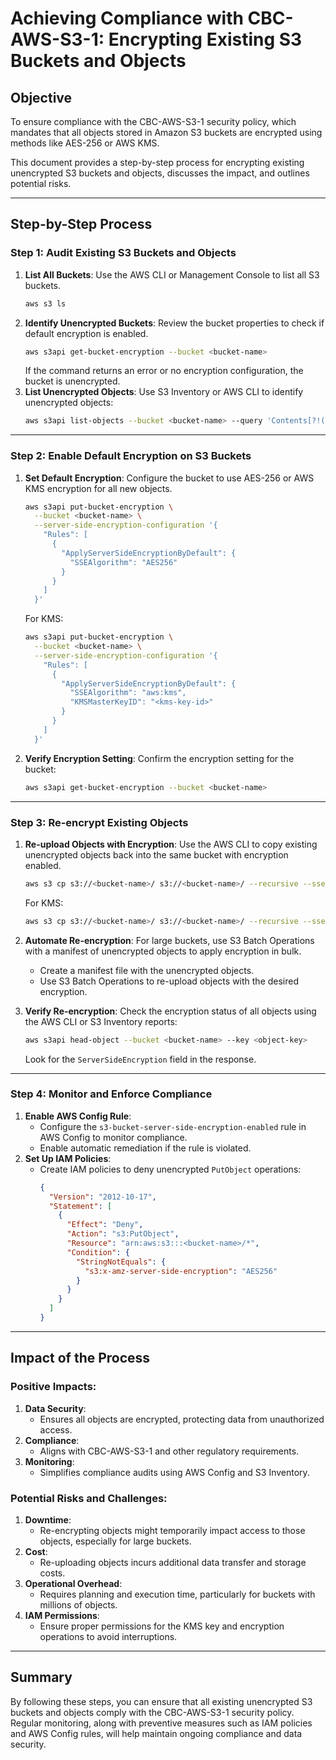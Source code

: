 # Achieving Compliance with CBC-AWS-S3-1: Encrypting Existing S3 Buckets and Objects

## Objective
To ensure compliance with the CBC-AWS-S3-1 security policy, which mandates that all objects stored in Amazon S3 buckets are encrypted using methods like AES-256 or AWS KMS.

This document provides a step-by-step process for encrypting existing unencrypted S3 buckets and objects, discusses the impact, and outlines potential risks.

---

## Step-by-Step Process

### Step 1: **Audit Existing S3 Buckets and Objects**
1. **List All Buckets**:
   Use the AWS CLI or Management Console to list all S3 buckets.
   ```bash
   aws s3 ls
   ```
2. **Identify Unencrypted Buckets**:
   Review the bucket properties to check if default encryption is enabled.
   ```bash
   aws s3api get-bucket-encryption --bucket <bucket-name>
   ```
   If the command returns an error or no encryption configuration, the bucket is unencrypted.
3. **List Unencrypted Objects**:
   Use S3 Inventory or AWS CLI to identify unencrypted objects:
   ```bash
   aws s3api list-objects --bucket <bucket-name> --query 'Contents[?!(StorageClass)]' > unencrypted_objects.json
   ```

---

### Step 2: **Enable Default Encryption on S3 Buckets**
1. **Set Default Encryption**:
   Configure the bucket to use AES-256 or AWS KMS encryption for all new objects.
   ```bash
   aws s3api put-bucket-encryption \
     --bucket <bucket-name> \
     --server-side-encryption-configuration '{
       "Rules": [
         {
           "ApplyServerSideEncryptionByDefault": {
             "SSEAlgorithm": "AES256"
           }
         }
       ]
     }'
   ```
   For KMS:
   ```bash
   aws s3api put-bucket-encryption \
     --bucket <bucket-name> \
     --server-side-encryption-configuration '{
       "Rules": [
         {
           "ApplyServerSideEncryptionByDefault": {
             "SSEAlgorithm": "aws:kms",
             "KMSMasterKeyID": "<kms-key-id>"
           }
         }
       ]
     }'
   ```

2. **Verify Encryption Setting**:
   Confirm the encryption setting for the bucket:
   ```bash
   aws s3api get-bucket-encryption --bucket <bucket-name>
   ```

---

### Step 3: **Re-encrypt Existing Objects**
1. **Re-upload Objects with Encryption**:
   Use the AWS CLI to copy existing unencrypted objects back into the same bucket with encryption enabled.
   ```bash
   aws s3 cp s3://<bucket-name>/ s3://<bucket-name>/ --recursive --sse AES256
   ```
   For KMS:
   ```bash
   aws s3 cp s3://<bucket-name>/ s3://<bucket-name>/ --recursive --sse aws:kms --sse-kms-key-id <kms-key-id>
   ```

2. **Automate Re-encryption**:
   For large buckets, use S3 Batch Operations with a manifest of unencrypted objects to apply encryption in bulk.
   - Create a manifest file with the unencrypted objects.
   - Use S3 Batch Operations to re-upload objects with the desired encryption.

3. **Verify Re-encryption**:
   Check the encryption status of all objects using the AWS CLI or S3 Inventory reports:
   ```bash
   aws s3api head-object --bucket <bucket-name> --key <object-key>
   ```
   Look for the `ServerSideEncryption` field in the response.

---

### Step 4: **Monitor and Enforce Compliance**
1. **Enable AWS Config Rule**:
   - Configure the `s3-bucket-server-side-encryption-enabled` rule in AWS Config to monitor compliance.
   - Enable automatic remediation if the rule is violated.
2. **Set Up IAM Policies**:
   - Create IAM policies to deny unencrypted `PutObject` operations:
     ```json
     {
       "Version": "2012-10-17",
       "Statement": [
         {
           "Effect": "Deny",
           "Action": "s3:PutObject",
           "Resource": "arn:aws:s3:::<bucket-name>/*",
           "Condition": {
             "StringNotEquals": {
               "s3:x-amz-server-side-encryption": "AES256"
             }
           }
         }
       ]
     }
     ```

---

## Impact of the Process

### **Positive Impacts**:
1. **Data Security**:
   - Ensures all objects are encrypted, protecting data from unauthorized access.
2. **Compliance**:
   - Aligns with CBC-AWS-S3-1 and other regulatory requirements.
3. **Monitoring**:
   - Simplifies compliance audits using AWS Config and S3 Inventory.

### **Potential Risks and Challenges**:
1. **Downtime**:
   - Re-encrypting objects might temporarily impact access to those objects, especially for large buckets.
2. **Cost**:
   - Re-uploading objects incurs additional data transfer and storage costs.
3. **Operational Overhead**:
   - Requires planning and execution time, particularly for buckets with millions of objects.
4. **IAM Permissions**:
   - Ensure proper permissions for the KMS key and encryption operations to avoid interruptions.

---

## Summary
By following these steps, you can ensure that all existing unencrypted S3 buckets and objects comply with the CBC-AWS-S3-1 security policy. Regular monitoring, along with preventive measures such as IAM policies and AWS Config rules, will help maintain ongoing compliance and data security.

